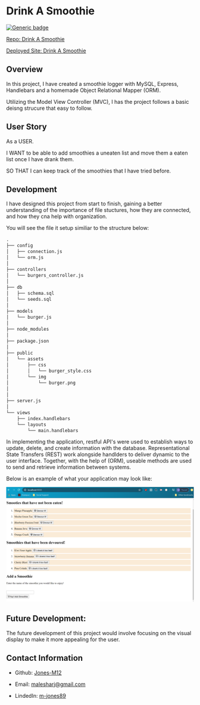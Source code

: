 # Drink A Smoothie

[![Generic badge](https://img.shields.io/badge/VERSION-1.1.1-ORANGE.svg)](https://shields.io/)

[Repo: Drink A Smoothie](https://github.com/Jones-M12/Drink-A-Smoothie.git)

[Deployed Site: Drink A Smoothie](https://notes-application-jones.herokuapp.com/)


## Overview

In this project, I have created a smoothie logger with MySQL, Express, Handlebars and a homemade Object Relational Mapper (ORM).

Utilizing the Model View Controller (MVC), I has the project follows a basic deisng strucure that easy to follow.


## User Story

As a USER.

I WANT to be able to add smoothies a uneaten list and move them a eaten list once I have drank them.

SO THAT I can keep track of the smoothies that I have tried before.

## Development 

I have designed this project from start to finish, gaining a better understanding of the importance of file stuctures, how they are connected, and how they cna help with organization.

You will see the file it setup similiar to the structure below:

```
.
├── config
│   ├── connection.js
│   └── orm.js
│ 
├── controllers
│   └── burgers_controller.js
│
├── db
│   ├── schema.sql
│   └── seeds.sql
│
├── models
│   └── burger.js
│ 
├── node_modules
│ 
├── package.json
│
├── public
│   └── assets
│       ├── css
│       │   └── burger_style.css
│       └── img
│           └── burger.png
│   
│
├── server.js
│
└── views
    ├── index.handlebars
    └── layouts
        └── main.handlebars
```


In implementing the application, restful API's were used to establish ways to update, delete, and create information with the database. Representational State Transfers (REST) work alongside handlders to deliver dynamic to the user interface. Together, with the help of (ORM), useable methods are used to send and retrieve information between systems.


Below is an example of what your application may look like:

![Drink A Smoothie Demo](./Assets/DemoView.png)


## Future Development: 

The future development of this project would involve focusing on the visual display to make it more appealing for the user.

## Contact Information

* Github: [Jones-M12](https://github.com/Jones-M12) 

* Email: malesharj@gmail.com 

* LindedIn: [m-jones89](https://www.linkedin.com/in/m-jones89/)



